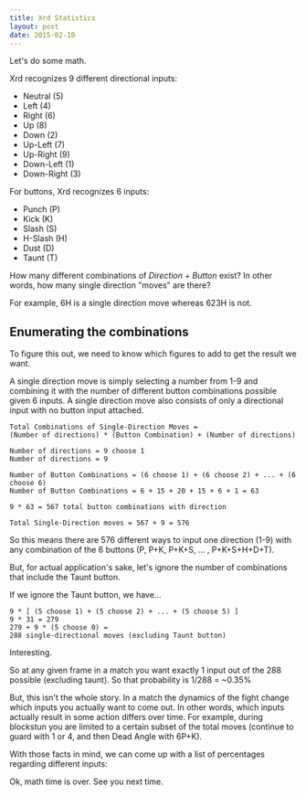 ```yaml
---
title: Xrd Statistics
layout: post
date: 2015-02-10
---
```


Let's do some math.

Xrd recognizes 9 different directional inputs:

* Neutral (5)
* Left (4)
* Right (6)
* Up (8)
* Down (2)
* Up-Left (7)
* Up-Right (9)
* Down-Left (1)
* Down-Right (3)

For buttons, Xrd recognizes 6 inputs:

* Punch (P)
* Kick (K)
* Slash (S)
* H-Slash (H)
* Dust (D)
* Taunt (T)


How many different combinations of _Direction_ + _Button_ exist?
In other words, how many single direction "moves" are there?

For example, 6H is a single direction move whereas 623H is not.

## Enumerating the combinations ##

To figure this out, we need to know which figures to add to get the result we want.

A single direction move is simply selecting a number from 1-9 and combining it with
the number of different button combinations possible given 6 inputs. A single direction move
also consists of only a directional input with no button input attached.

	Total Combinations of Single-Direction Moves =
	(Number of directions) * (Button Combination) + (Number of directions)

	Number of directions = 9 choose 1
	Number of directions = 9

	Number of Button Combinations = (6 choose 1) + (6 choose 2) + ... + (6 choose 6)
	Number of Button Combinations = 6 + 15 + 20 + 15 + 6 + 1 = 63

	9 * 63 = 567 total button combinations with direction

	Total Single-Direction moves = 567 + 9 = 576

So this means there are 576 different ways to input one direction (1-9) 
with any combination of the 6 buttons (P, P+K, P+K+S, ... , P+K+S+H+D+T).

But, for actual application's sake, let's ignore the number of combinations that include the 
Taunt button.

If we ignore the Taunt button, we have...

	9 * [ (5 choose 1) + (5 choose 2) + ... + (5 choose 5) ]
	9 * 31 = 279
	279 + 9 * (5 choose 0) = 
	288 single-directional moves (excluding Taunt button)

Interesting.

So at any given frame in a match you want exactly 1 input out of the 288 possible (excluding taunt).
So that probability is 1/288 = ~0.35%

But, this isn't the whole story. In a match the dynamics of the fight change which inputs you actually
want to come out. In other words, which inputs actually result in some action differs over time.
For example, during blockstun you are limited to a certain subset of the total moves (continue to
guard with 1 or 4, and then Dead Angle with 6P+K).

With those facts in mind, we can come up with a list of percentages regarding different inputs:



Ok, math time is over. See you next time.

